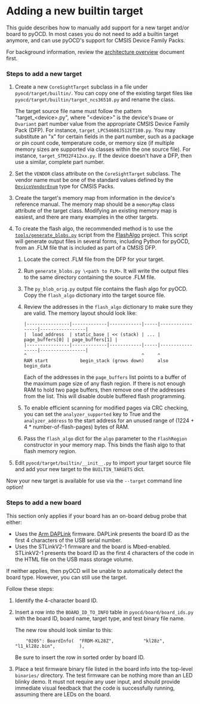 Adding a new builtin target
===========================

This guide describes how to manually add support for a new target and/or board to pyOCD. In most
cases you do not need to add a builtin target anymore, and can use pyOCD's support for CMSIS
Device Family Packs.

For background information, review the [architecture overview](ARCHITECTURE.md) document first.

### Steps to add a new target

1. Create a new `CoreSightTarget` subclass in a file under `pyocd/target/builtin/`. You can copy one of the
    existing target files like `pyocd/target/builtin/target_ncs36510.py` and rename the class.

    The target source file name must follow
    the pattern "target\_\<device>.py", where "\<device>" is the device's `Dname` or `Dvariant` part
    number value from the appropriate CMSIS Device Family Pack (DFP). For instance,
    `target_LPC54608J512ET180.py`. You may substitute an "x" for certain fields in the part number,
    such as a package or pin count code, temperature code, or memory size (if multiple memory sizes
    are supported via classes within the one source file). For instance, `target_STM32F412xx.py`.
    If the device doesn't have a DFP, then use a similar, complete part number.

2. Set the `VENDOR` class attribute on the `CoreSightTarget` subclass. The vendor name must be one
    of the standard values defined by the
    [`DeviceVendorEnum`](http://arm-software.github.io/CMSIS_5/Pack/html/pdsc_family_pg.html#DeviceVendorEnum)
    type for CMSIS Packs.

3. Create the target's memory map from information in the device's reference manual. The memory map
    should be a `memoryMap` class attribute of the target class. Modifying an existing memory map is
    easiest, and there are many examples in the other targets.

4. To create the flash algo, the recommended method is to use the [`tools/generate_blobs.py`](https://github.com/mbedmicro/FlashAlgo/blob/master/scripts/generate_blobs.py) script from the [FlashAlgo](https://github.com/mbedmicro/FlashAlgo) project. This script will
    generate output files in several forms, including Python for pyOCD, from an .FLM file that is
    included as part of a CMSIS DFP.

    1. Locate the correct .FLM file from the DFP for your target.

    2. Run `generate_blobs.py \<path to FLM>`. It will write the output files to the same directory
        containing the source .FLM file.

    3. The `py_blob_orig.py` output file contains the flash algo for pyOCD. Copy the `flash_algo`
        dictionary into the target source file.

    4. Review the addresses in the `flash_algo` dictionary to make sure they are valid. The memory
       layout should look like:

       ```
       |----------------|-------------|------------|-----|-----------------|-----------------|
       |  load_address  | static_base | << (stack) | ... | page_buffers[0] | page_buffers[1] |
       |----------------|-------------|------------|-----|-----------------|-----------------|
       ^                                           ^     ^
       RAM start            begin_stack (grows down)     also begin_data
       ```

       Each of the addresses in the `page_buffers` list points to a buffer of the maximum page
       size of any flash region. If there is not enough RAM to hold two page buffers, then remove
       one of the addresses from the list. This will disable double buffered flash programming.

    5. To enable efficient scanning for modified pages via CRC checking, you can set the
        `analyzer_supported` key to True and the `analyzer_address` to the start address for an
        unused range of (1224 + 4 * number-of-flash-pages) bytes of RAM.

    6. Pass the `flash_algo` dict for the `algo` parameter to the `FlashRegion` constructor in
        your memory map. This binds the flash algo to that flash memory region.

5. Edit `pyocd/target/builtin/__init__.py` to import your target source file and add your new target
    to the `BUILTIN_TARGETS` dict.

Now your new target is available for use via the `--target` command line option!


### Steps to add a new board

This section only applies if your board has an on-board debug probe that either:

- Uses the [Arm DAPLink](https://github.com/ARMmbed/DAPLink) firmware. DAPLink presents the board ID
    as the first 4 characters of the USB serial number.
- Uses the STLinkV2-1 firmware and the board is Mbed-enabled. STLinkV2-1 presents the board ID
    as the first 4 characters of the code in the HTML file on the USB mass storage volume.

If neither applies, then pyOCD will be unable to automatically detect the board type. However, you
can still use the target.

Follow these steps:

1. Identify the 4-character board ID.

2. Insert a row into the `BOARD_ID_TO_INFO` table in `pyocd/board/board_ids.py` with the board ID,
    board name, target type, and test binary file name.

    The new row should look similar to this:
    ```
        "0205": BoardInfo(  "FRDM-KL28Z",           "kl28z",            "l1_kl28z.bin",         ),
    ```

    Be sure to insert the row in sorted order by board ID.

3. Place a test firmware binary file listed in the board info into the top-level `binaries/`
    directory. The test firmware can be nothing more than an LED blinky demo. It must not require
    any user input, and should provide immediate visual feedback that the code is successfully
    running, assuming there are LEDs on the board.
